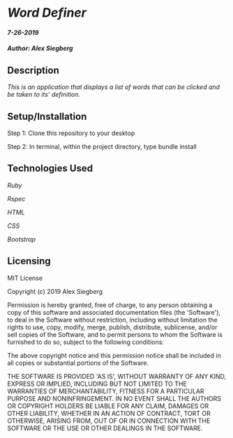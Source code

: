 # _Word Definer_

#### _7-26-2019_

#### _Author: Alex Siegberg_

## Description

_This is an application that displays a list of words that can be clicked and be taken to its' definition._

## Setup/Installation

Step 1: Clone this repository to your desktop

Step 2: In terminal, within the project directory, type bundle install

## Technologies Used

_Ruby_

_Rspec_

_HTML_

_CSS_

_Bootstrap_

## Licensing

MIT License

Copyright (c) 2019 Alex Siegberg

Permission is hereby granted, free of charge, to any person obtaining a copy
of this software and associated documentation files (the 'Software'), to deal
in the Software without restriction, including without limitation the rights
to use, copy, modify, merge, publish, distribute, sublicense, and/or sell
copies of the Software, and to permit persons to whom the Software is
furnished to do so, subject to the following conditions:

The above copyright notice and this permission notice shall be included in all
copies or substantial portions of the Software.

THE SOFTWARE IS PROVIDED 'AS IS', WITHOUT WARRANTY OF ANY KIND, EXPRESS OR
IMPLIED, INCLUDING BUT NOT LIMITED TO THE WARRANTIES OF MERCHANTABILITY,
FITNESS FOR A PARTICULAR PURPOSE AND NONINFRINGEMENT. IN NO EVENT SHALL THE
AUTHORS OR COPYRIGHT HOLDERS BE LIABLE FOR ANY CLAIM, DAMAGES OR OTHER
LIABILITY, WHETHER IN AN ACTION OF CONTRACT, TORT OR OTHERWISE, ARISING FROM,
OUT OF OR IN CONNECTION WITH THE SOFTWARE OR THE USE OR OTHER DEALINGS IN THE
SOFTWARE.
